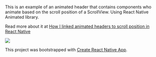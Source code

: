 This is an example of an animated header that contains components who animate based on the scroll position of a ScrollView.
Using React Native Animated library.

Read more about it at <a href="https://medium.com/@zoharlevin_87944/how-i-linked-animated-headers-to-scroll-position-in-react-native-1a4906fca25b" title="How I linked animated headers to scroll position in React Native">How I linked animated headers to scroll position in React Native</a>

![](https://github.com/zoharlevin/react-native-animated-header-example/blob/master/gif/animatedHeader.gif)



This project was bootstrapped with [Create React Native App](https://github.com/react-community/create-react-native-app).

